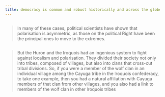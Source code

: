 ```yaml
---
title: democracy is common and robust historically and across the globe
---
```


##
> In many of these cases, political scientists have shown that polarisation is asymmetric, as those on the political Right have been the principal ones to move to the extremes.
##
> But the Huron and the Iroquois had an ingenious system to fight against localism and polarisation. They divided their society not only into tribes, composed of villages, but also into clans that cross-cut tribal divisions. So, if you were a member of the wolf clan in an individual village among the Cayuga tribe in the Iroquois confederacy, to take one example, then you had a natural affiliation with Cayuga members of that clan from other villages, and you also had a link to members of the wolf clan in other Iroquois tribes
##
